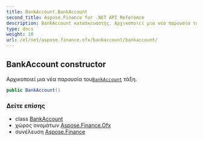 ```yaml
---
title: BankAccount.BankAccount
second_title: Aspose.Finance for .NET API Reference
description: BankAccount κατασκευαστής. Αρχικοποιεί μια νέα παρουσία τουBankAccount τάξη.
type: docs
weight: 10
url: /el/net/aspose.finance.ofx/bankaccount/bankaccount/
---
```

## BankAccount constructor

Αρχικοποιεί μια νέα παρουσία του[`BankAccount`](../) τάξη.

```csharp
public BankAccount()
```

### Δείτε επίσης

* class [BankAccount](../)
* χώρος ονομάτων [Aspose.Finance.Ofx](../../bankaccount/)
* συνέλευση [Aspose.Finance](../../../)


